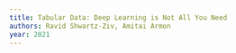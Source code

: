 ```yaml
---
title: Tabular Data: Deep Learning is Not All You Need
authors: Ravid Shwartz-Ziv, Amitai Armon
year: 2021
---
```


